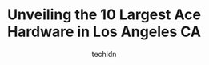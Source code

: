 ---
layout: ampstory
image: https://i0.wp.com/www.depkes.org/wp-content/uploads/2023/06/ace-hardware-0-in-los-angeles-ca-1685964982.jpeg?resize=640,853
author: techidn
featured: false
description: Discover the impressive array of Ace Hardware options in Los Angeles CA, where you can find 10 of the largest Ace Hardware establishments in the area. From renowned classics to hidden gems, 
title: Unveiling the 10 Largest Ace Hardware in Los Angeles CA
cover:
   title: Unveiling the 10 Largest Ace Hardware in Los Angeles CA
   subtitle: Rickpate
   background: https://www.depkes.org/wp-content/uploads/2023/06/ace-hardware-0-in-los-angeles-ca-1685964982.jpeg

pages: 
 - layout: thirds
   top: <h1>#1 Ace Hardware of South Pasadena</h1>
   bottom: "<p>Garden center sucks. Nothings in stock. Nothing matches what the website says. I told the manager or worker what I was looking for and wanted to see what it looked like </p>"
   background: https://www.depkes.org/wp-content/uploads/2023/06/ace-hardware-1-in-los-angeles-ca-1685964982.jpeg
   backgroundblur: true
 - layout: thirds
   top: <h1>#2 Ace Hardware of Van Nuys</h1>
   bottom: "<p>5960 Sepulveda Blvd, Van Nuys, CA 91411, United States</p>"
   background: https://www.depkes.org/wp-content/uploads/2023/06/ace-hardware-2-in-los-angeles-ca-1685964983.jpeg
   cta:
      link: https://www.depkes.org/blog/unveiling-the-10-largest-ace-hardware-in-los-angeles-ca/
      text: Unveiling the 10 Largest Ace Hardware in Los Angeles CA
 - layout: thirds
   top: <h1>#3 Ace Hardware of La Crescenta</h1>
   bottom: "<p>3100 Foothill Blvd, La Crescenta-Montrose, CA 91214, United States</p>"
   background: https://www.depkes.org/wp-content/uploads/2023/06/ace-hardware-3-in-los-angeles-ca-1685964983.jpeg
   cta:
      link: https://www.depkes.org/blog/unveiling-the-10-largest-ace-hardware-in-los-angeles-ca/
      text: Unveiling the 10 Largest Ace Hardware in Los Angeles CA
 - layout: thirds
   top: <h1>#4 Woods Ace Hardware</h1>
   bottom: "<p>22217 Palos Verdes Blvd, Torrance, CA 90505, United States</p>"
   background: https://images.unsplash.com/photo-1602536052359-ef94c21c5948?ixlib=rb-4.0.3&ixid=MnwxMjA3fDB8MHxwaG90by1wYWdlfHx8fGVufDB8fHx8&auto=format&fit=crop&w=640&h=853&q=80
   cta:
      link: https://www.depkes.org/blog/unveiling-the-10-largest-ace-hardware-in-los-angeles-ca/
      text: Unveiling the 10 Largest Ace Hardware in Los Angeles CA
 - layout: thirds
   top: <h1>#5 Ace Hardware</h1>
   bottom: "<p>14000 Crenshaw Blvd, Gardena, CA 90249, United States</p>"
   background: https://images.unsplash.com/photo-1608411404720-c8f0417bcdba?ixlib=rb-4.0.3&ixid=MnwxMjA3fDB8MHxwaG90by1wYWdlfHx8fGVufDB8fHx8&auto=format&fit=crop&w=640&h=853&q=80
   cta:
      link: https://www.depkes.org/blog/unveiling-the-10-largest-ace-hardware-in-los-angeles-ca/
      text: Unveiling the 10 Largest Ace Hardware in Los Angeles CA
 - layout: thirds
   top: <h1>#6 L B Johnson Ace Hardware</h1>
   bottom: "<p>3600 Slauson Ave, Maywood, CA 90270, United States</p>"
   background: https://images.unsplash.com/photo-1552083974-186346191183?ixlib=rb-4.0.3&ixid=MnwxMjA3fDB8MHxwaG90by1wYWdlfHx8fGVufDB8fHx8&auto=format&fit=crop&w=640&h=853&q=80
   cta:
      link: https://www.depkes.org/blog/unveiling-the-10-largest-ace-hardware-in-los-angeles-ca/
      text: Unveiling the 10 Largest Ace Hardware in Los Angeles CA
 - layout: thirds
   top: <h1>#7 Studio City Ace Hardware</h1>
   bottom: "<p>13241 Ventura Blvd, Studio City, CA 91604, United States</p>"
   background: https://images.unsplash.com/photo-1567095761054-7a02e69e5c43?ixlib=rb-4.0.3&ixid=MnwxMjA3fDB8MHxwaG90by1wYWdlfHx8fGVufDB8fHx8&auto=format&fit=crop&w=640&h=853&q=80
   cta:
      link: https://www.depkes.org/blog/unveiling-the-10-largest-ace-hardware-in-los-angeles-ca/
      text: Unveiling the 10 Largest Ace Hardware in Los Angeles CA
 - layout: thirds
   middle: Continue reading...
   background: https://images.unsplash.com/photo-1509114397022-ed747cca3f65?ixlib=rb-4.0.3&ixid=MnwxMjA3fDB8MHxwaG90by1wYWdlfHx8fGVufDB8fHx8&auto=format&fit=crop&w=640&h=853&q=80
   cta:
      link: https://www.depkes.org/blog/unveiling-the-10-largest-ace-hardware-in-los-angeles-ca/
      text: Unveiling the 10 Largest Ace Hardware in Los Angeles CA
      
---